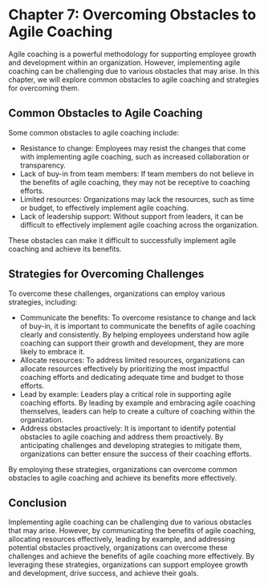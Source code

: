 Chapter 7: Overcoming Obstacles to Agile Coaching
=================================================

Agile coaching is a powerful methodology for supporting employee growth and development within an organization. However, implementing agile coaching can be challenging due to various obstacles that may arise. In this chapter, we will explore common obstacles to agile coaching and strategies for overcoming them.

Common Obstacles to Agile Coaching
----------------------------------

Some common obstacles to agile coaching include:

* Resistance to change: Employees may resist the changes that come with implementing agile coaching, such as increased collaboration or transparency.
* Lack of buy-in from team members: If team members do not believe in the benefits of agile coaching, they may not be receptive to coaching efforts.
* Limited resources: Organizations may lack the resources, such as time or budget, to effectively implement agile coaching.
* Lack of leadership support: Without support from leaders, it can be difficult to effectively implement agile coaching across the organization.

These obstacles can make it difficult to successfully implement agile coaching and achieve its benefits.

Strategies for Overcoming Challenges
------------------------------------

To overcome these challenges, organizations can employ various strategies, including:

* Communicate the benefits: To overcome resistance to change and lack of buy-in, it is important to communicate the benefits of agile coaching clearly and consistently. By helping employees understand how agile coaching can support their growth and development, they are more likely to embrace it.
* Allocate resources: To address limited resources, organizations can allocate resources effectively by prioritizing the most impactful coaching efforts and dedicating adequate time and budget to those efforts.
* Lead by example: Leaders play a critical role in supporting agile coaching efforts. By leading by example and embracing agile coaching themselves, leaders can help to create a culture of coaching within the organization.
* Address obstacles proactively: It is important to identify potential obstacles to agile coaching and address them proactively. By anticipating challenges and developing strategies to mitigate them, organizations can better ensure the success of their coaching efforts.

By employing these strategies, organizations can overcome common obstacles to agile coaching and achieve its benefits more effectively.

Conclusion
----------

Implementing agile coaching can be challenging due to various obstacles that may arise. However, by communicating the benefits of agile coaching, allocating resources effectively, leading by example, and addressing potential obstacles proactively, organizations can overcome these challenges and achieve the benefits of agile coaching more effectively. By leveraging these strategies, organizations can support employee growth and development, drive success, and achieve their goals.
